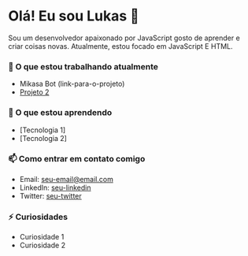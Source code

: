 # Olá! Eu sou Lukas 👋

Sou um desenvolvedor apaixonado por JavaScript gosto de aprender e criar coisas novas. Atualmente, estou focado em JavaScript E HTML.

### 🔭 O que estou trabalhando atualmente
- Mikasa Bot (link-para-o-projeto)
- [Projeto 2](link-para-o-projeto)

### 🌱 O que estou aprendendo
- [Tecnologia 1]
- [Tecnologia 2]

### 📫 Como entrar em contato comigo
- Email: [seu-email@email.com](mailto:seu-email@email.com)
- LinkedIn: [seu-linkedin](link-para-linkedin)
- Twitter: [seu-twitter](link-para-twitter)

### ⚡ Curiosidades
- Curiosidade 1
- Curiosidade 2
